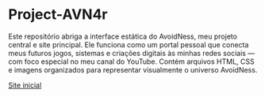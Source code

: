 # Project-AVN4r
Este repositório abriga a interface estática do AvoidNess, meu projeto central e site principal. Ele funciona como um portal pessoal que conecta meus futuros jogos, sistemas e criações digitais às minhas redes sociais — com foco especial no meu canal do YouTube. Contém arquivos HTML, CSS e imagens organizados para representar visualmente o universo AvoidNess.

<a href="AvoidNess-Creative_Hub.html"> Site inicial</a>